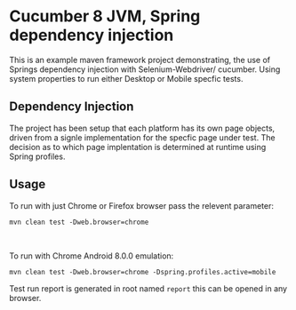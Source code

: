 # Cucumber 8 JVM, Spring dependency injection
This is an example maven framework project demonstrating, the use of Springs dependency injection with Selenium-Webdriver/ cucumber. Using system properties to run either Desktop or Mobile specfic tests.

<h2>Dependency Injection</h2>
The project has been setup that each platform has its own page objects, driven from a signle implementation for the specfic page under test.
The decision as to which page implentation is determined at runtime using Spring profiles.

<h2>Usage</h2>
To run with just Chrome or Firefox browser pass the relevent parameter:<br/>

```
mvn clean test -Dweb.browser=chrome
```
<br/>


To run with Chrome Android 8.0.0 emulation:<br/>
```
mvn clean test -Dweb.browser=chrome -Dspring.profiles.active=mobile
```
Test run report is generated in root named `report` this can be opened in any browser.


